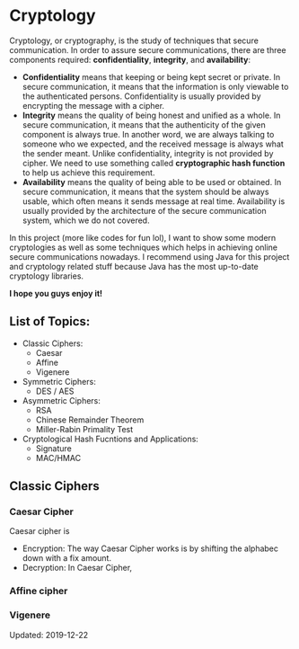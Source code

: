 # Cryptology
Cryptology, or cryptography, is the study of techniques that secure communication. In order to assure secure communications, there are three components required: **confidentiality**, **integrity**, and **availability**: 
* **Confidentiality** means that keeping or being kept secret or private. In secure communication, it means that the information is only viewable to the authenticated persons.
Confidentiality is usually provided by encrypting the message with a cipher.
* **Integrity** means the quality of being honest and unified as a whole. In secure communication, it means that the authenticity of the given component is always true. In another word, we are always talking to someone who we expected, and the received message is always what the sender meant.
Unlike confidentiality, integrity is not provided by cipher. We need to use something called **cryptographic hash function** to help us achieve this requirement.
* **Availability** means the quality of being able to be used or obtained. In secure communication, it means that the system should be always usable, which often means it sends message at real time.
Availability is usually provided by the architecture of the secure communication system, which we do not covered.

In this project (more like codes for fun lol), I want to show some modern cryptologies as well as some techniques which helps in achieving online secure communications nowadays. I recommend using Java for this project and cryptology related stuff because Java has the most up-to-date cryptology libraries.

**I hope you guys enjoy it!**

## List of Topics:
* Classic Ciphers:
   * Caesar
   * Affine
   * Vigenere
* Symmetric Ciphers:
   * DES / AES
* Asymmetric Ciphers:
   * RSA
   * Chinese Remainder Theorem
   * Miller-Rabin Primality Test
* Cryptological Hash Fucntions and Applications:
   * Signature
   * MAC/HMAC

## Classic Ciphers
### Caesar Cipher
Caesar cipher is 
* Encryption:
The way Caesar Cipher works is by shifting the alphabec down with a fix amount.
* Decryption:
In Caesar Cipher, 
### Affine cipher
### Vigenere 

Updated: 2019-12-22
